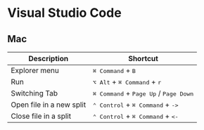 # Visual Studio Code

## Mac

| Description | Shortcut |
| --- | --- |
| Explorer menu | <kbd>⌘ Command</kbd> + <kbd>B |
| Run | <kbd>⌥ Alt</kbd> + <kbd>⌘ Command</kbd> + <kbd>r |
| Switching Tab | <kbd>⌘ Command</kbd> + <kbd>Page Up</kbd> / <kbd>Page Down</kbd> |
| Open file in a new split | <kbd>⌃ Control</kbd> + <kbd>⌘ Command</kbd> + <kbd>-> |
| Close file in a split | <kbd>⌃ Control</kbd> + <kbd>⌘ Command</kbd> + <kbd><- |